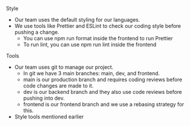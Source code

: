 Style
- Our team uses the default styling for our languages.
- We use tools like Prettier and ESLint to check our coding style before pushing a change.
    - You can use npm run format inside the frontend to run Prettier
    - To run lint, you can use npm run lint inside the frontend

Tools
- Our team uses git to manage our project.
    - In git we have 3 main branches: main, dev, and frontend.
    - main is our production branch and requires coding reviews before code changes are made to it.
    - dev is our backend branch and they also use code reviews before pushing into dev.
    - frontend is our frontend branch and we use a rebasing strategy for this.
- Style tools mentioned earlier
